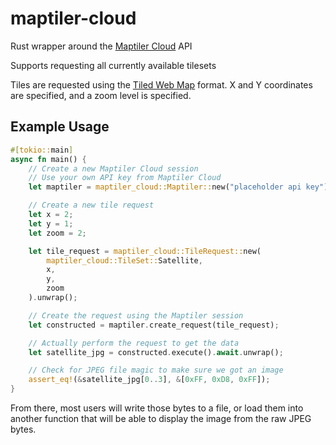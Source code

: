 # maptiler-cloud
Rust wrapper around  the [Maptiler Cloud](https://cloud.maptiler.com/maps/) API

Supports requesting all currently available tilesets

Tiles are requested using the [Tiled Web Map](https://en.wikipedia.org/wiki/Tiled_web_map) format.
X and Y coordinates are specified, and a zoom level is specified.

## Example Usage

```rust
#[tokio::main]
async fn main() {
    // Create a new Maptiler Cloud session
    // Use your own API key from Maptiler Cloud
    let maptiler = maptiler_cloud::Maptiler::new("placeholder api key").unwrap();

    // Create a new tile request
    let x = 2;
    let y = 1;
    let zoom = 2;

    let tile_request = maptiler_cloud::TileRequest::new(
        maptiler_cloud::TileSet::Satellite,
        x,
        y,
        zoom
    ).unwrap();

    // Create the request using the Maptiler session
    let constructed = maptiler.create_request(tile_request);

    // Actually perform the request to get the data
    let satellite_jpg = constructed.execute().await.unwrap();

    // Check for JPEG file magic to make sure we got an image
    assert_eq!(&satellite_jpg[0..3], &[0xFF, 0xD8, 0xFF]);
}
```

From there, most users will write those bytes to a file, or load them into another function
that will be able to display the image from the raw JPEG bytes.
